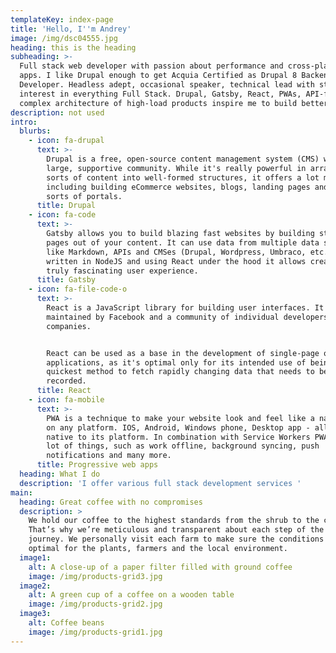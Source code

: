 ```yaml
---
templateKey: index-page
title: 'Hello, I''m Andrey'
image: /img/dsc04555.jpg
heading: this is the heading
subheading: >-
  Full stack web developer with passion about performance and cross-platform
  apps. I like Drupal enough to get Acquia Certified as Drupal 8 Backend
  Developer. Headless adept, occasional speaker, technical lead with strong
  interest in everything Full Stack. Drupal, Gatsby, React, PWAs, API-first,
  complex architecture of high-load products inspire me to build better apps.
description: not used
intro:
  blurbs:
    - icon: fa-drupal
      text: >-
        Drupal is a free, open-source content management system (CMS) with a
        large, supportive community. While it's really powerful in arranging all
        sorts of content into well-formed structures, it offers a lot more,
        including building eCommerce websites, blogs, landing pages and all
        sorts of portals.
      title: Drupal
    - icon: fa-code
      text: >-
        Gatsby allows you to build blazing fast websites by building static
        pages out of your content. It can use data from multiple data sources
        like Markdown, APIs and CMSes (Drupal, Wordpress, Umbraco, etc.) Being
        written in NodeJS and using React under the hood it allows creating
        truly fascinating user experience.
      title: Gatsby
    - icon: fa-file-code-o
      text: >-
        React is a JavaScript library for building user interfaces. It is
        maintained by Facebook and a community of individual developers and
        companies.


        React can be used as a base in the development of single-page or mobile
        applications, as it's optimal only for its intended use of being the
        quickest method to fetch rapidly changing data that needs to be
        recorded.
      title: React
    - icon: fa-mobile
      text: >-
        PWA is a technique to make your website look and feel like a native app
        on any platform. IOS, Android, Windows phone, Desktop app - all looks
        native to its platform. In combination with Service Workers PWA can do a
        lot of things, such as work offline, background syncing, push
        notifications and many more.
      title: Progressive web apps
  heading: What I do
  description: 'I offer various full stack development services '
main:
  heading: Great coffee with no compromises
  description: >
    We hold our coffee to the highest standards from the shrub to the cup.
    That’s why we’re meticulous and transparent about each step of the coffee’s
    journey. We personally visit each farm to make sure the conditions are
    optimal for the plants, farmers and the local environment.
  image1:
    alt: A close-up of a paper filter filled with ground coffee
    image: /img/products-grid3.jpg
  image2:
    alt: A green cup of a coffee on a wooden table
    image: /img/products-grid2.jpg
  image3:
    alt: Coffee beans
    image: /img/products-grid1.jpg
---
```


